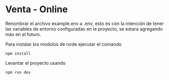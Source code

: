 # Venta - Online

Renombrar el archivo example.env a .env, esto es con la intención de
tener las variables de entorno configuradas en le proyecto, se estara
agregando más en el futuro.


Para instalar los modulos de node ejecutar el comando

```````````
npm install
```````````


Levantar el proyecto usando

```````````
npm run dev
```````````